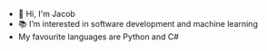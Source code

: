 - :raised_hands: Hi, I'm Jacob 
- :books: I’m interested in software development and machine learning
- My favourite languages are Python and C#






